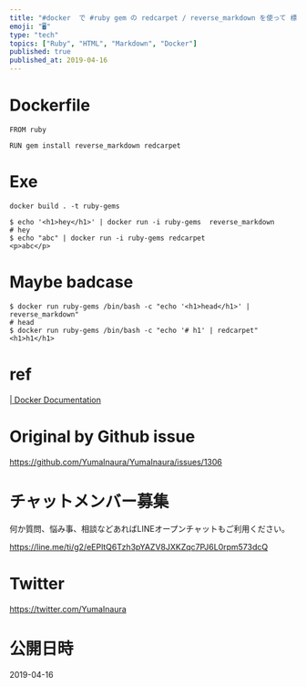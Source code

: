 ```yaml
---
title: "#docker  で #ruby gem の redcarpet / reverse_markdown を使って 標準出入力から #Mark"
emoji: "🖥"
type: "tech"
topics: ["Ruby", "HTML", "Markdown", "Docker"]
published: true
published_at: 2019-04-16
---
```


# Dockerfile

```
FROM ruby

RUN gem install reverse_markdown redcarpet
```


# Exe
```
docker build . -t ruby-gems
```

```
$ echo '<h1>hey</h1>' | docker run -i ruby-gems  reverse_markdown
# hey
$ echo "abc" | docker run -i ruby-gems redcarpet
<p>abc</p>
```

 # Maybe badcase

```
$ docker run ruby-gems /bin/bash -c "echo '<h1>head</h1>' | reverse_markdown"
# head
$ docker run ruby-gems /bin/bash -c "echo '# h1' | redcarpet"
<h1>h1</h1>
```

# ref

[| Docker Documentation](https://docs.docker.com/engine/reference/run/)

# Original by Github issue

https://github.com/YumaInaura/YumaInaura/issues/1306








<!-- Update From Qiita API -->

# チャットメンバー募集


何か質問、悩み事、相談などあればLINEオープンチャットもご利用ください。

https://line.me/ti/g2/eEPltQ6Tzh3pYAZV8JXKZqc7PJ6L0rpm573dcQ





# Twitter


https://twitter.com/YumaInaura


<!-- Update From Qiita API -->



# 公開日時

2019-04-16
